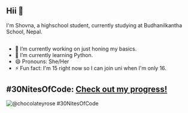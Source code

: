 ## Hii 👋
I'm Shovna, a highschool student, currently studying at Budhanilkantha School, Nepal.

##

- 🔭 I’m currently working on just honing my basics.
- 🌱 I’m currently learning Python.
- 😄 Pronouns: She/Her
- ⚡ Fun fact: I'm 15 right now so I can join uni when I'm only 16.

  
<!--
**chocolateyyrosee/chocolateyyrosee** is a ✨ _special_ ✨ repository because its `README.md` (this file) appears on your GitHub profile.

Here are some ideas to get you started:

- 👯 I’m looking to collaborate on ...
- 🤔 I’m looking for help with ...
- 💬 Ask me about ...
- 📫 How to reach me: ...
- -->

## #30NitesOfCode: [Check out my progress!](https://www.codedex.io/@chocolateyrose/30-nites-of-code)

  ![@chocolateyrose #30NitesOfCode](https://www.codedex.io/api/petStatus?user=chocolateyrose)

